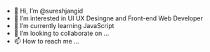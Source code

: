 - 👋 Hi, I’m @sureshjangid
- 👀 I’m interested in UI UX Desingne and Front-end Web Developer
- 🌱 I’m currently learning JavaScript
- 💞️ I’m looking to collaborate on ...
- 📫 How to reach me ...

<!---
sureshjangid/sureshjangid is a ✨ special ✨ repository because its `README.md` (this file) appears on your GitHub profile.
You can click the Preview link to take a look at your changes.
--->
